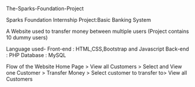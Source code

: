 The-Sparks-Foundation-Project

Sparks Foundation Internship Project:Basic Banking System

A Website used to transfer money between multiple users (Project contains 10 dummy users)

Language used-
Front-end : HTML,CSS,Bootstrap and Javascript
Back-end : PHP
Database : MySQL

Flow of the Website Home Page > View all Customers > Select and View one Customer > Transfer Money > Select customer to transfer to>
View all Customers


